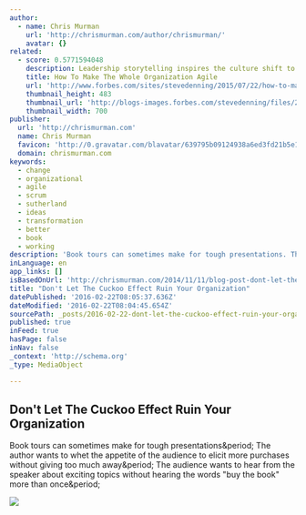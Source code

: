 ```yaml
---
author:
  - name: Chris Murman
    url: 'http://chrismurman.com/author/chrismurman/'
    avatar: {}
related:
  - score: 0.5771594048
    description: Leadership storytelling inspires the culture shift to Agile
    title: How To Make The Whole Organization Agile
    url: 'http://www.forbes.com/sites/stevedenning/2015/07/22/how-to-make-the-whole-organization-agile/'
    thumbnail_height: 483
    thumbnail_url: 'http://blogs-images.forbes.com/stevedenning/files/2015/07/shift-from-traditional-to-creative.jpg'
    thumbnail_width: 700
publisher:
  url: 'http://chrismurman.com'
  name: Chris Murman
  favicon: 'http://0.gravatar.com/blavatar/639795b09124938a6ed3fd21b5e17e9b?s=16'
  domain: chrismurman.com
keywords:
  - change
  - organizational
  - agile
  - scrum
  - sutherland
  - ideas
  - transformation
  - better
  - book
  - working
description: 'Book tours can sometimes make for tough presentations. The author wants to whet the appetite of the audience to elicit more purchases without giving too much away. The audience wants to hear from the speaker about exciting topics without hearing the words "buy the book" more than once.'
inLanguage: en
app_links: []
isBasedOnUrl: 'http://chrismurman.com/2014/11/11/blog-post-dont-let-the-cuckoo-effect-ruin-your-organization/'
title: "Don't Let The Cuckoo Effect Ruin Your Organization"
datePublished: '2016-02-22T08:05:37.636Z'
dateModified: '2016-02-22T08:04:45.654Z'
sourcePath: _posts/2016-02-22-dont-let-the-cuckoo-effect-ruin-your-organization.md
published: true
inFeed: true
hasPage: false
inNav: false
_context: 'http://schema.org'
_type: MediaObject

---
```

<article style=""><h1>Don't Let The Cuckoo Effect Ruin Your Organization</h1><p>Book tours can sometimes make for tough presentations&amp;period; The author wants to whet the appetite of the audience to elicit more purchases without giving too much away&amp;period; The audience wants to hear from the speaker about exciting topics without hearing the words "buy the book" more than once&amp;period;</p><img src="https://i2.wp.com/chrismurman.files.wordpress.com/2014/11/the-path-to-successful-organizational-change.jpg?fit=440%2C330" /></article>